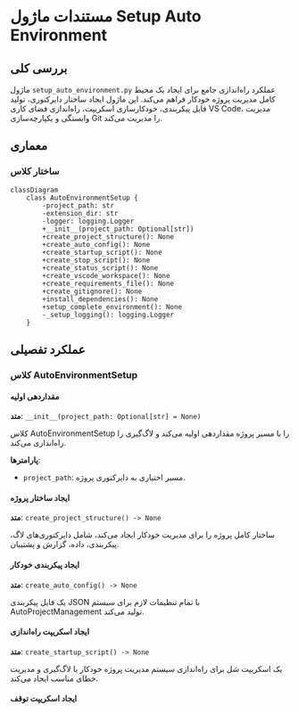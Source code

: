 # مستندات ماژول Setup Auto Environment

## بررسی کلی
ماژول `setup_auto_environment.py` عملکرد راه‌اندازی جامع برای ایجاد یک محیط کامل مدیریت پروژه خودکار فراهم می‌کند. این ماژول ایجاد ساختار دایرکتوری، تولید فایل پیکربندی، خودکارسازی اسکریپت، راه‌اندازی فضای کاری VS Code، مدیریت وابستگی و یکپارچه‌سازی Git را مدیریت می‌کند.

## معماری

### ساختار کلاس
```mermaid
classDiagram
    class AutoEnvironmentSetup {
        -project_path: str
        -extension_dir: str
        -logger: logging.Logger
        +__init__(project_path: Optional[str])
        +create_project_structure(): None
        +create_auto_config(): None
        +create_startup_script(): None
        +create_stop_script(): None
        +create_status_script(): None
        +create_vscode_workspace(): None
        +create_requirements_file(): None
        +create_gitignore(): None
        +install_dependencies(): None
        +setup_complete_environment(): None
        -_setup_logging(): logging.Logger
    }
```

## عملکرد تفصیلی

### کلاس AutoEnvironmentSetup

#### مقداردهی اولیه
**متد**: `__init__(project_path: Optional[str] = None)`

کلاس AutoEnvironmentSetup را با مسیر پروژه مقداردهی اولیه می‌کند و لاگ‌گیری را راه‌اندازی می‌کند.

**پارامترها**:
- `project_path`: مسیر اختیاری به دایرکتوری پروژه.

#### ایجاد ساختار پروژه
**متد**: `create_project_structure() -> None`

ساختار کامل پروژه را برای مدیریت خودکار ایجاد می‌کند، شامل دایرکتوری‌های لاگ، پیکربندی، داده، گزارش و پشتیبان.

#### ایجاد پیکربندی خودکار
**متد**: `create_auto_config() -> None`

یک فایل پیکربندی JSON با تمام تنظیمات لازم برای سیستم AutoProjectManagement تولید می‌کند.

#### ایجاد اسکریپت راه‌اندازی
**متد**: `create_startup_script() -> None`

یک اسکریپت شل برای راه‌اندازی سیستم مدیریت پروژه خودکار با لاگ‌گیری و مدیریت خطای مناسب ایجاد می‌کند.

#### ایجاد اسکریپت توقف
